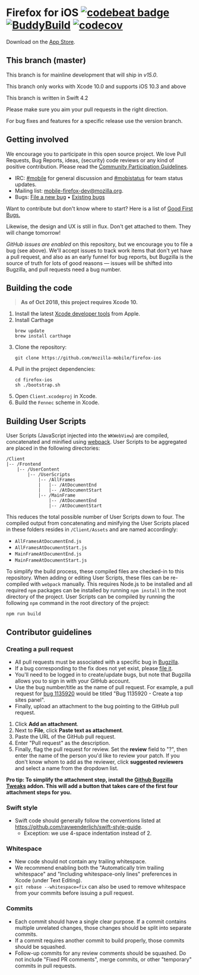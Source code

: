Firefox for iOS [![codebeat badge](https://codebeat.co/badges/67e58b6d-bc89-4f22-ba8f-7668a9c15c5a)](https://codebeat.co/projects/github-com-mozilla-firefox-ios) [![BuddyBuild](https://dashboard.buddybuild.com/api/statusImage?appID=57bf25c0f096bc01001e21e0&branch=master&build=latest)](https://dashboard.buddybuild.com/apps/57bf25c0f096bc01001e21e0/build/latest) [![codecov](https://codecov.io/gh/mozilla-mobile/firefox-ios/branch/master/graph/badge.svg)](https://codecov.io/gh/mozilla-mobile/firefox-ios/branch/master)
===============

Download on the [App Store](https://itunes.apple.com/app/firefox-web-browser/id989804926).

This branch (master)
-----------

This branch is for mainline development that will ship in *v15.0*.

This branch only works with Xcode 10.0 and supports iOS 10.3 and above

This branch is written in Swift 4.2

Please make sure you aim your pull requests in the right direction.

For bug fixes and features for a specific release use the version branch.

Getting involved
----------------

We encourage you to participate in this open source project. We love Pull Requests, Bug Reports, ideas, (security) code reviews or any kind of positive contribution. Please read the [Community Participation Guidelines](https://www.mozilla.org/en-US/about/governance/policies/participation/).

* IRC:            [#mobile](https://wiki.mozilla.org/IRC) for general discussion and [#mobistatus](https://wiki.mozilla.org/IRC) for team status updates.
* Mailing list:   [mobile-firefox-dev@mozilla.org](https://mail.mozilla.org/listinfo/mobile-firefox-dev).
* Bugs:           [File a new bug](https://bugzilla.mozilla.org/enter_bug.cgi?bug_file_loc=http%3A%2F%2F&bug_ignored=0&op_sys=iOS%20&product=Firefox%20for%20iOS&rep_platform=All) • [Existing bugs](https://bugzilla.mozilla.org/describecomponents.cgi?product=Firefox%20for%20iOS)

Want to contribute but don't know where to start? Here is a list of [Good First Bugs.](http://www.joshmatthews.net/bugsahoy/?mobileios=1&simple=1)

Likewise, the design and UX is still in flux. Don't get attached to them. They will change tomorrow!

*GitHub issues are enabled* on this repository, but we encourage you to file a bug (see above). We'll accept issues to track work items that don't yet have a pull request, and also as an early funnel for bug reports, but Bugzilla is the source of truth for lots of good reasons — issues will be shifted into Bugzilla, and pull requests need a bug number.

Building the code
-----------------

> __As of Oct 2018, this project requires Xcode 10.__

1. Install the latest [Xcode developer tools](https://developer.apple.com/xcode/downloads/) from Apple.
1. Install Carthage
    ```shell
    brew update
    brew install carthage
    ```
1. Clone the repository:
    ```shell
    git clone https://github.com/mozilla-mobile/firefox-ios
    ```
1. Pull in the project dependencies:
    ```shell
    cd firefox-ios
    sh ./bootstrap.sh
    ```
1. Open `Client.xcodeproj` in Xcode.
1. Build the `Fennec` scheme in Xcode.

## Building User Scripts

User Scripts (JavaScript injected into the `WKWebView`) are compiled, concatenated and minified using [webpack](https://webpack.js.org/). User Scripts to be aggregated are placed in the following directories:

```
/Client
|-- /Frontend
    |-- /UserContent
        |-- /UserScripts
            |-- /AllFrames
            |   |-- /AtDocumentEnd
            |   |-- /AtDocumentStart
            |-- /MainFrame
                |-- /AtDocumentEnd
                |-- /AtDocumentStart
```

This reduces the total possible number of User Scripts down to four. The compiled output from concatenating and minifying the User Scripts placed in these folders resides in `/Client/Assets` and are named accordingly:

* `AllFramesAtDocumentEnd.js`
* `AllFramesAtDocumentStart.js`
* `MainFrameAtDocumentEnd.js`
* `MainFrameAtDocumentStart.js`

To simplify the build process, these compiled files are checked-in to this repository. When adding or editing User Scripts, these files can be re-compiled with `webpack` manually. This requires Node.js to be installed and all required `npm` packages can be installed by running `npm install` in the root directory of the project. User Scripts can be compiled by running the following `npm` command in the root directory of the project:

```
npm run build
```

## Contributor guidelines

### Creating a pull request
* All pull requests must be associated with a specific bug in [Bugzilla](https://bugzilla.mozilla.org/).
 * If a bug corresponding to the fix does not yet exist, please [file it](https://bugzilla.mozilla.org/enter_bug.cgi?op_sys=iOS&product=Firefox%20for%20iOS&rep_platform=All).
 * You'll need to be logged in to create/update bugs, but note that Bugzilla allows you to sign in with your GitHub account.
* Use the bug number/title as the name of pull request. For example, a pull request for [bug 1135920](https://bugzilla.mozilla.org/show_bug.cgi?id=1135920) would be titled "Bug 1135920 - Create a top sites panel".
* Finally, upload an attachment to the bug pointing to the GitHub pull request.
 1. Click <b>Add an attachment</b>.
 2. Next to <b>File</b>, click <b>Paste text as attachment</b>.
 3. Paste the URL of the GitHub pull request.
 4. Enter "Pull request" as the description.
 5. Finally, flag the pull request for review. Set the <b>review</b> field to "?", then enter the name of the person you'd like to review your patch. If you don't know whom to add as the reviewer, click <b>suggested reviewers</b> and select a name from the dropdown list.

<b>Pro tip: To simplify the attachment step, install the [Github Bugzilla Tweaks](https://github.com/autonome/Github-Bugzilla-Tweaks) addon. This will add a button that takes care of the first four attachment steps for you.</b>

### Swift style
* Swift code should generally follow the conventions listed at https://github.com/raywenderlich/swift-style-guide.
  * Exception: we use 4-space indentation instead of 2.

### Whitespace
* New code should not contain any trailing whitespace.
* We recommend enabling both the "Automatically trim trailing whitespace" and "Including whitespace-only lines" preferences in Xcode (under Text Editing).
* <code>git rebase --whitespace=fix</code> can also be used to remove whitespace from your commits before issuing a pull request.

### Commits
* Each commit should have a single clear purpose. If a commit contains multiple unrelated changes, those changes should be split into separate commits.
* If a commit requires another commit to build properly, those commits should be squashed.
* Follow-up commits for any review comments should be squashed. Do not include "Fixed PR comments", merge commits, or other "temporary" commits in pull requests.
